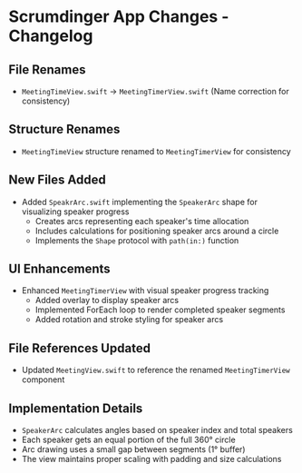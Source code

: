 # Scrumdinger App Changes - Changelog

## File Renames
- `MeetingTimeView.swift` → `MeetingTimerView.swift` (Name correction for consistency)

## Structure Renames
- `MeetingTimeView` structure renamed to `MeetingTimerView` for consistency

## New Files Added
- Added `SpeakrArc.swift` implementing the `SpeakerArc` shape for visualizing speaker progress
  - Creates arcs representing each speaker's time allocation
  - Includes calculations for positioning speaker arcs around a circle
  - Implements the `Shape` protocol with `path(in:)` function

## UI Enhancements
- Enhanced `MeetingTimerView` with visual speaker progress tracking
  - Added overlay to display speaker arcs
  - Implemented ForEach loop to render completed speaker segments
  - Added rotation and stroke styling for speaker arcs

## File References Updated
- Updated `MeetingView.swift` to reference the renamed `MeetingTimerView` component

## Implementation Details
- `SpeakerArc` calculates angles based on speaker index and total speakers
- Each speaker gets an equal portion of the full 360° circle
- Arc drawing uses a small gap between segments (1° buffer)
- The view maintains proper scaling with padding and size calculations
